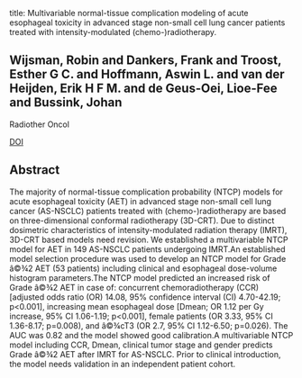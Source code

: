 title: Multivariable normal-tissue complication modeling of acute esophageal toxicity in advanced stage non-small cell lung cancer patients treated with intensity-modulated (chemo-)radiotherapy.

## Wijsman, Robin and Dankers, Frank and Troost, Esther G C. and Hoffmann, Aswin L. and van der Heijden, Erik H F M. and de Geus-Oei, Lioe-Fee and Bussink, Johan
Radiother Oncol

<a href="https://doi.org/10.1016/j.radonc.2015.08.010">DOI</a>

## Abstract
The majority of normal-tissue complication probability (NTCP) models for acute esophageal toxicity (AET) in advanced stage non-small cell lung cancer (AS-NSCLC) patients treated with (chemo-)radiotherapy are based on three-dimensional conformal radiotherapy (3D-CRT). Due to distinct dosimetric characteristics of intensity-modulated radiation therapy (IMRT), 3D-CRT based models need revision. We established a multivariable NTCP model for AET in 149 AS-NSCLC patients undergoing IMRT.An established model selection procedure was used to develop an NTCP model for Grade â©¾2 AET (53 patients) including clinical and esophageal dose-volume histogram parameters.The NTCP model predicted an increased risk of Grade â©¾2 AET in case of: concurrent chemoradiotherapy (CCR) [adjusted odds ratio (OR) 14.08, 95% confidence interval (CI) 4.70-42.19; p<0.001], increasing mean esophageal dose [Dmean; OR 1.12 per Gy increase, 95% CI 1.06-1.19; p<0.001], female patients (OR 3.33, 95% CI 1.36-8.17; p=0.008), and â©¾cT3 (OR 2.7, 95% CI 1.12-6.50; p=0.026). The AUC was 0.82 and the model showed good calibration.A multivariable NTCP model including CCR, Dmean, clinical tumor stage and gender predicts Grade â©¾2 AET after IMRT for AS-NSCLC. Prior to clinical introduction, the model needs validation in an independent patient cohort.

